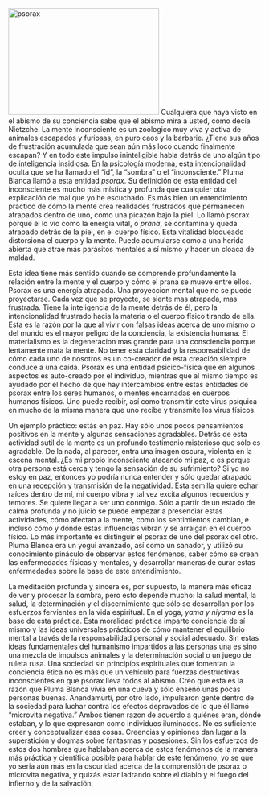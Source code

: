 
<img src="http://elmisterio.org/wp-content/uploads/2016/02/psorax-300x212.jpg" alt="psorax" width="300" height="212" class="alignnone size-medium wp-image-776" />
Cualquiera que haya visto en el abismo de su conciencia sabe que el abismo mira a usted, como decía Nietzche. La mente inconsciente es un zoologico muy viva y activa de  animales escapados y furiosas, en puro caos y la barbarie. ¿Tiene sus años de frustración acumulada que sean aún más loco cuando finalmente escapan? Y en todo este impulso ininteligible habla detrás de uno algún tipo de inteligencia insidiosa. En la psicología moderna, esta intencionalidad oculta que se ha llamado el “id”, la “sombra” o el “inconsciente.” Pluma Blanca llamó a esta entidad <em>psorax</em>. Su definición de esta entidad del inconsciente es mucho más mística y profunda que cualquier otra explicación de mal que yo he escuchado. Es más bien un entendimiento práctico de cómo la mente crea realidades frustrados que permanecen atrapados dentro de uno, como una picazón bajo la piel. Lo llamó psorax porque él lo vio como la energía vital, o <em>prána</em>, se contamina y queda atrapado detrás de la piel, en el cuerpo físico. Esta vitalidad bloqueado distorsiona el cuerpo y la mente.  Puede acumularse como a una herida abierta que atrae más parásitos mentales a sí mismo y hacer un cloaca de maldad.

Esta idea tiene más sentido cuando se comprende profundamente la relación entre la mente y el cuerpo y cómo el prana se mueve entre ellos. Psorax es una energía atrapada. Una proyeccion mental que no se puede proyectarse. Cada vez que se proyecte, se siente mas atrapada, mas frustrada. Tiene la inteligencia de la mente detrás de él, pero la intencionalidad frustrado hacia la materia o el cuerpo físico tirando de ella. Esta es la razón por la que al vivir con falsas ideas acerca de uno mismo o del mundo es el mayor peligro de la conciencia, la existencia humana. El materialismo es la degeneracion mas grande para una consciencia porque lentamente mata la mente. No tener esta claridad y la responsabilidad de cómo cada uno de nosotros es un co-creador de esta creación siempre conduce a una caída. Psorax es una entidad psicico-física que en algunos aspectos es auto-creado por el individuo, mientras que al mismo tiempo es ayudado por el hecho de que hay intercambios entre estas entidades de psorax entre los seres humanos, o mentes encarnadas en cuerpos humanos físicos. Uno puede recibir, así como transmitir este virus psíquica en mucho de la misma manera que uno recibe y transmite los virus físicos.

Un ejemplo práctico: estás en paz. Hay sólo unos pocos  pensamientos positivos en la mente y algunas sensaciones agradables. Detrás de esta actividad sutil de la mente es un profundo testimonio misterioso que sólo es agradable. De la nada, al parecer, entra una imagen oscura, violenta en la escena mental. ¿Es mi propio inconsciente atacando mi paz, o es porque otra persona está cerca y tengo la sensación de su sufrimiento? Si yo no estoy en paz, entonces yo podría nunca entender y sólo quedar atrapado en una recepción y transmisión de la negatividad. Esta semilla quiere echar raíces dentro de mí, mi cuerpo vibra y tal vez excita algunos recuerdos y temores. Se quiere llegar a ser uno conmigo. Sólo a partir de un estado de calma profunda y no juicio se puede empezar a presenciar estas actividades, cómo afectan a la mente, como los sentimientos cambian, e incluso cómo y dónde estas influencias vibran y se arraigan en el cuerpo físico. Lo más importante es distinguir el psorax de uno del psorax del otro. Pluma Blanca era un yogui avanzado, así como un sanador, y utilizó su conocimiento pináculo de observar estos fenómenos, saber cómo se crean las enfermedades físicas y mentales, y desarrollar maneras de curar estas enfermedades sobre la base de este entendimiento.

La meditación profunda y sincera es, por supuesto, la manera más eficaz de ver y procesar la sombra, pero esto depende mucho: la salud mental, la salud, la determinación y el discernimiento que sólo se desarrollan por los esfuerzos fervientes en la vida espiritual. En el yoga, <em>yama y niyama</em> es la base de esta práctica. Esta moralidad práctica imparte conciencia de sí mismo y las ideas universales prácticos de cómo mantener el equilibrio mental a través de la responsabilidad personal y social adecuado. Sin estas ideas fundamentales del humanismo impartidos a las personas una es sino una mezcla de impulsos animales y la determinación social o un juego de ruleta rusa. Una sociedad sin principios espirituales que fomentan la conciencia ética no es más que un vehículo para fuerzas destructivas inconscientes en que psorax lleva todos al abismo. Creo que esta es la razón que Pluma Blanca vivía en una cueva y sólo enseñó unas pocas personas buenas. Anandamurti, por otro lado, impulsaron gente dentro de la sociedad para luchar contra los efectos depravados de lo que él llamó “microvita negativa.” Ambos tienen razon de acuerdo a quiénes eran, dónde estaban, y lo que expresaron como individuos iluminados. No es suficiente creer y conceptualizar esas cosas. Creencias y opiniones dan lugar a la superstición y dogmas sobre fantasmas y posesiones. Sin los esfuerzos de estos dos hombres que hablaban acerca de estos fenómenos de la manera más práctica y científica posible para hablar de este fenómeno, yo se que yo seria aún más en la oscuridad acerca de la comprensión de psorax o microvita negativa, y quizás estar ladrando sobre el diablo y el fuego del infierno y de la salvación.
